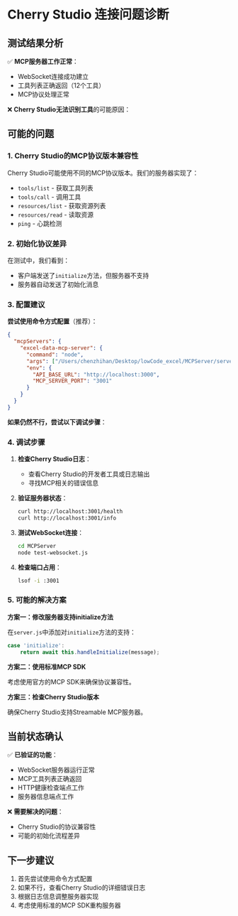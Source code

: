 # Cherry Studio 连接问题诊断

## 测试结果分析

✅ **MCP服务器工作正常**：
- WebSocket连接成功建立
- 工具列表正确返回（12个工具）
- MCP协议处理正常

❌ **Cherry Studio无法识别工具**的可能原因：

## 可能的问题

### 1. Cherry Studio的MCP协议版本兼容性

Cherry Studio可能使用不同的MCP协议版本。我们的服务器实现了：
- `tools/list` - 获取工具列表
- `tools/call` - 调用工具
- `resources/list` - 获取资源列表
- `resources/read` - 读取资源
- `ping` - 心跳检测

### 2. 初始化协议差异

在测试中，我们看到：
- 客户端发送了`initialize`方法，但服务器不支持
- 服务器自动发送了初始化消息

### 3. 配置建议

**尝试使用命令方式配置**（推荐）：

```json
{
  "mcpServers": {
    "excel-data-mcp-server": {
      "command": "node",
      "args": ["/Users/chenzhihan/Desktop/lowCode_excel/MCPServer/server.js"],
      "env": {
        "API_BASE_URL": "http://localhost:3000",
        "MCP_SERVER_PORT": "3001"
      }
    }
  }
}
```

**如果仍然不行，尝试以下调试步骤**：

### 4. 调试步骤

1. **检查Cherry Studio日志**：
   - 查看Cherry Studio的开发者工具或日志输出
   - 寻找MCP相关的错误信息

2. **验证服务器状态**：
   ```bash
   curl http://localhost:3001/health
   curl http://localhost:3001/info
   ```

3. **测试WebSocket连接**：
   ```bash
   cd MCPServer
   node test-websocket.js
   ```

4. **检查端口占用**：
   ```bash
   lsof -i :3001
   ```

### 5. 可能的解决方案

**方案一：修改服务器支持initialize方法**

在`server.js`中添加对`initialize`方法的支持：

```javascript
case 'initialize':
    return await this.handleInitialize(message);
```

**方案二：使用标准MCP SDK**

考虑使用官方的MCP SDK来确保协议兼容性。

**方案三：检查Cherry Studio版本**

确保Cherry Studio支持Streamable MCP服务器。

## 当前状态确认

✅ **已验证的功能**：
- WebSocket服务器运行正常
- MCP工具列表正确返回
- HTTP健康检查端点工作
- 服务器信息端点工作

❌ **需要解决的问题**：
- Cherry Studio的协议兼容性
- 可能的初始化流程差异

## 下一步建议

1. 首先尝试使用命令方式配置
2. 如果不行，查看Cherry Studio的详细错误日志
3. 根据日志信息调整服务器实现
4. 考虑使用标准的MCP SDK重构服务器
